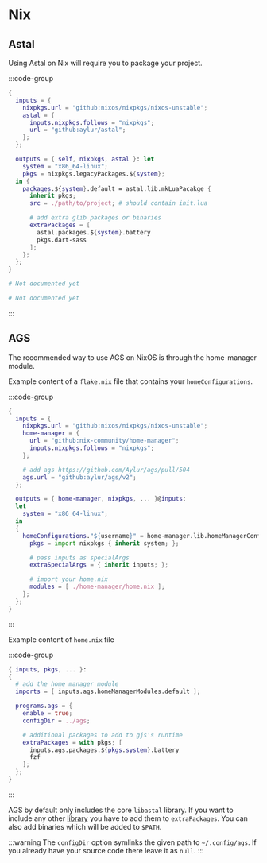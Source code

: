 # Nix

## Astal

Using Astal on Nix will require you to package your project.

:::code-group

```nix [<i class="devicon-lua-plain"></i> Lua]
{
  inputs = {
    nixpkgs.url = "github:nixos/nixpkgs/nixos-unstable";
    astal = {
      inputs.nixpkgs.follows = "nixpkgs";
      url = "github:aylur/astal";
    };
  };

  outputs = { self, nixpkgs, astal }: let
    system = "x86_64-linux";
    pkgs = nixpkgs.legacyPackages.${system};
  in {
    packages.${system}.default = astal.lib.mkLuaPacakge {
      inherit pkgs;
      src = ./path/to/project; # should contain init.lua

      # add extra glib packages or binaries
      extraPackages = [
        astal.packages.${system}.battery
        pkgs.dart-sass
      ];
    };
  };
}
```

```nix [<i class="devicon-python-plain"></i> Python]
# Not documented yet
```

```nix [<i class="devicon-vala-plain"></i> Vala]
# Not documented yet
```

:::

## AGS

The recommended way to use AGS on NixOS is through the home-manager module.

Example content of a `flake.nix` file that contains your `homeConfigurations`.

<!--TODO: remove v2 after merge-->

:::code-group

```nix [<i class="devicon-nixos-plain"></i> flake.nix]
{
  inputs = {
    nixpkgs.url = "github:nixos/nixpkgs/nixos-unstable";
    home-manager = {
      url = "github:nix-community/home-manager";
      inputs.nixpkgs.follows = "nixpkgs";
    };

    # add ags https://github.com/Aylur/ags/pull/504
    ags.url = "github:aylur/ags/v2";
  };

  outputs = { home-manager, nixpkgs, ... }@inputs:
  let
    system = "x86_64-linux";
  in
  {
    homeConfigurations."${username}" = home-manager.lib.homeManagerConfiguration {
      pkgs = import nixpkgs { inherit system; };

      # pass inputs as specialArgs
      extraSpecialArgs = { inherit inputs; };

      # import your home.nix
      modules = [ ./home-manager/home.nix ];
    };
  };
}
```

:::

Example content of `home.nix` file

:::code-group

```nix [<i class="devicon-nixos-plain"></i> home.nix]
{ inputs, pkgs, ... }:
{
  # add the home manager module
  imports = [ inputs.ags.homeManagerModules.default ];

  programs.ags = {
    enable = true;
    configDir = ../ags;

    # additional packages to add to gjs's runtime
    extraPackages = with pkgs; [
      inputs.ags.packages.${pkgs.system}.battery
      fzf
    ];
  };
}
```

:::

AGS by default only includes the core `libastal` library.
If you want to include any other [library](../libraries/references) you have to add them to `extraPackages`.
You can also add binaries which will be added to `$PATH`.

:::warning
The `configDir` option symlinks the given path to `~/.config/ags`.
If you already have your source code there leave it as `null`.
:::

